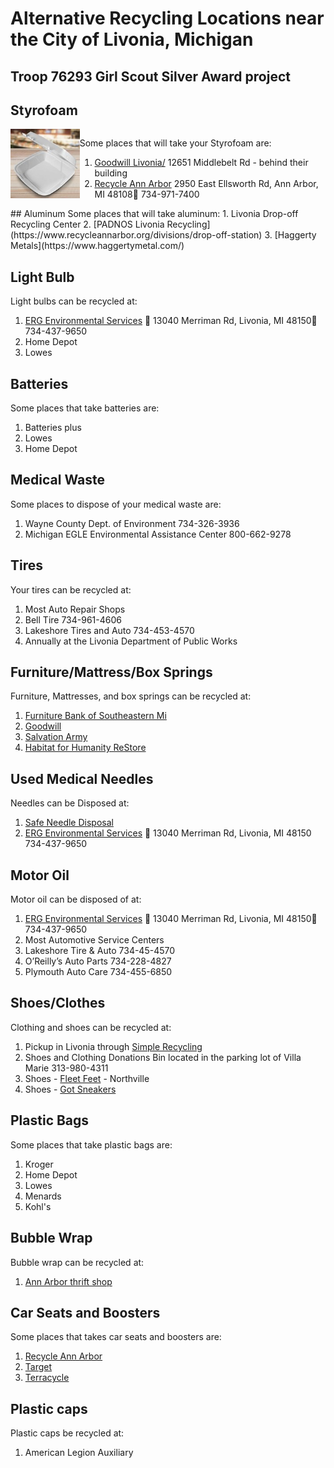 # Alternative Recycling Locations near the City of Livonia, Michigan
## Troop 76293 Girl Scout Silver Award project

## Styrofoam 
<div style="display:flex">
<div>
 <img src="./assets/images/th.jpg" alt="Styrofoam" />
 </div>
 <div>

Some places that will take your Styrofoam are:
1.    [Goodwill Livonia/](https://www.goodwilldetroit.org/stores/)                                                                                                                                               12651 Middlebelt Rd - behind their building                                                 
2. [Recycle Ann Arbor](https://www.recycleannarbor.org/divisions/drop-off-station)                                                                      	                                                                2950 East Ellsworth Rd, Ann Arbor, MI 48108 734-971-7400 

</div>
</div>
## Aluminum
Some places that will take aluminum:
1. Livonia Drop-off Recycling Center 
2. [PADNOS Livonia Recycling](https://www.recycleannarbor.org/divisions/drop-off-station) 
3. [Haggerty Metals](https://www.haggertymetal.com/)

## Light Bulb
 Light bulbs can be recycled at:
1. [ERG Environmental Services](https://ergenvironmental.com/environmental-services/household-hazardous-waste-drop-off/)  13040 Merriman Rd, Livonia, MI 48150 734-437-9650
2. Home Depot
3. Lowes

## Batteries
Some places that take batteries are:
1. Batteries plus
2. Lowes
3. Home Depot

## Medical Waste
Some places to dispose of your medical waste are:
1. Wayne County Dept. of Environment 734-326-3936
2. Michigan EGLE Environmental Assistance Center 800-662-9278

## Tires
Your tires can be recycled at:
1. Most Auto Repair Shops
2. Bell Tire 734-961-4606
3. Lakeshore Tires and Auto 734-453-4570
4. Annually at the Livonia Department of Public Works

## Furniture/Mattress/Box Springs
Furniture, Mattresses, and box springs can be recycled at:
1. [Furniture Bank of Southeastern Mi](https://www.furniture-bank.org/donate/#donate-furniture)
2. [Goodwill](https://www.goodwillsemi.org/donate/donate-your-goods/)
3. [Salvation Army](https://satruck.org/donate/choose)
4. [Habitat for Humanity ReStore](https://www.habitat.org/restores/donate-goods)

## Used Medical Needles
Needles can be Disposed at:
1. [Safe Needle Disposal](https://safeneedledisposal.org/#google_vignette)
2. [ERG Environmental Services](https://ergenvironmental.com/environmental-services/household-hazardous-waste-drop-off/)  13040 Merriman Rd, Livonia, MI 48150 734-437-9650
## Motor Oil
Motor oil can be disposed of at:
1. [ERG Environmental Services](https://ergenvironmental.com/environmental-services/household-hazardous-waste-drop-off/)  13040 Merriman Rd, Livonia, MI 48150 734-437-9650 
2. Most Automotive Service Centers
3. Lakeshore Tire & Auto 734-45-4570
4. O’Reilly’s Auto Parts 734-228-4827
5. Plymouth Auto Care 734-455-6850

## Shoes/Clothes
Clothing and shoes can be recycled at:
1. Pickup in Livonia through [Simple Recycling](https://simplerecycling.com/)
2. Shoes and Clothing Donations Bin located in the parking lot of Villa Marie 313-980-4311
3. Shoes - [Fleet Feet](https://www.fleetfeet.com/s/semichigan/locations/northville?srsltid=AfmBOopWo4-EiYxkW45UmuPPtsyPVT-AeXYjTwxtDwhoy7YhAWjfyoEX) - Northville
4. Shoes - [Got Sneakers](http://www.gotsneakers.com)

## Plastic Bags
Some places that take plastic bags are:
1. Kroger
2. Home Depot
3. Lowes
4. Menards
5. Kohl's

## Bubble Wrap
Bubble wrap can be recycled at:
1. [Ann Arbor thrift shop](https://annarborthriftshop.org/)

## Car Seats and Boosters
Some places that takes car seats and boosters are:
1. [Recycle Ann Arbor](https://www.recycleannarbor.org/a-z-recycling-guide?page=1)
2. [Target](https://www.target.com/c/car-seat-trade-in-event-faq/-/N-ln7zc)
3. [Terracycle](https://shop.terracycle.com/en-US/products/baby-gear-zero-waste-pallet)

## Plastic caps
Plastic caps be recycled at:
1. American Legion Auxiliary